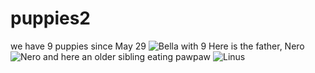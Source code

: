 # puppies2
we have 9 puppies since May 29
![Bella with 9]({{https://github.com/zorbathegreek/puppies2/blob/master/BellaWithNinePuppies.JPG}})
Here is the father, Nero
![Nero]()
and here an older sibling eating pawpaw
![Linus]()
